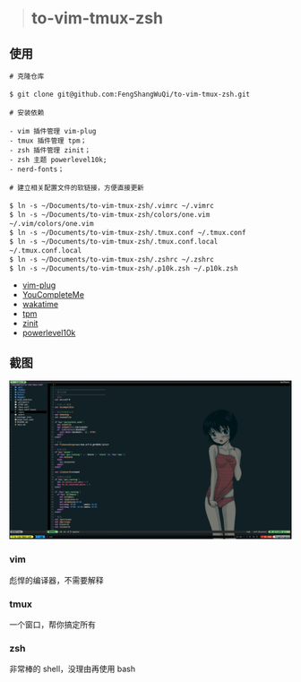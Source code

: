 > # to-vim-tmux-zsh

## 使用

```
# 克隆仓库

$ git clone git@github.com:FengShangWuQi/to-vim-tmux-zsh.git

# 安装依赖

- vim 插件管理 vim-plug
- tmux 插件管理 tpm；
- zsh 插件管理 zinit；
- zsh 主题 powerlevel10k;
- nerd-fonts；

# 建立相关配置文件的软链接，方便直接更新

$ ln -s ~/Documents/to-vim-tmux-zsh/.vimrc ~/.vimrc
$ ln -s ~/Documents/to-vim-tmux-zsh/colors/one.vim ~/.vim/colors/one.vim
$ ln -s ~/Documents/to-vim-tmux-zsh/.tmux.conf ~/.tmux.conf
$ ln -s ~/Documents/to-vim-tmux-zsh/.tmux.conf.local ~/.tmux.conf.local
$ ln -s ~/Documents/to-vim-tmux-zsh/.zshrc ~/.zshrc
$ ln -s ~/Documents/to-vim-tmux-zsh/.p10k.zsh ~/.p10k.zsh
```

- [vim-plug](https://github.com/junegunn/vim-plug)
- [YouCompleteMe](https://github.com/ycm-core/YouCompleteMe)
- [wakatime](https://wakatime.com)
- [tpm](https://github.com/tmux-plugins/tpm)
- [zinit](https://github.com/zdharma/zinit)
- [powerlevel10k](https://github.com/romkatv/powerlevel10k)

## 截图

![screenshot](./images/screenshot.png)

### vim

彪悍的编译器，不需要解释

### tmux

一个窗口，帮你搞定所有

### zsh

非常棒的 shell，没理由再使用 bash
